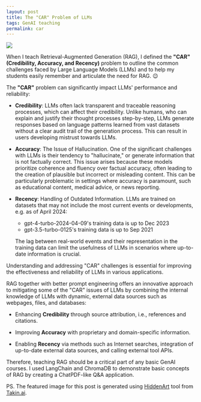 ```yaml
---
layout: post
title: The "CAR" Problem of LLMs 
tags: GenAI teaching
permalink: car
---
```


<img class="mx-auto" src="https://github.com/harrywang/harrywang.github.io/assets/595772/c5a775d6-1119-4ccc-bf97-5096c1bd24e0">

When I teach Retrieval-Augmented Generation (RAG), I defined the **"CAR" (Credibility, Accuracy, and Recency)** problem to outline the common challenges faced by Large Language Models (LLMs) and to help my students easily remember and articulate the need for RAG. 😉

The **"CAR"** problem can significantly impact LLMs' performance and reliability:

- **Credibility**: LLMs often lack transparent and traceable reasoning processes, which can affect their credibility. Unlike humans, who can explain and justify their thought processes step-by-step, LLMs generate responses based on language patterns learned from vast datasets without a clear audit trail of the generation process. This can result in users developing mistrust towards LLMs.

- **Accuracy**: The Issue of Hallucination. One of the significant challenges with LLMs is their tendency to "hallucinate," or generate information that is not factually correct. This issue arises because these models prioritize coherence and fluency over factual accuracy, often leading to the creation of plausible but incorrect or misleading content. This can be particularly problematic in settings where accuracy is paramount, such as educational content, medical advice, or news reporting.

- **Recency**: Handling of Outdated Information. LLMs are trained on datasets that may not include the most current events or developments, e.g. as of April 2024:

    - gpt-4-turbo-2024-04-09's training data is up to Dec 2023
    - gpt-3.5-turbo-0125's training data is up to Sep 2021

    The lag between real-world events and their representation in the training data can limit the usefulness of LLMs in scenarios where up-to-date information is crucial.

Understanding and addressing "CAR" challenges is essential for improving the effectiveness and reliability of LLMs in various applications.

RAG together with better prompt engineering offers an innovative approach to mitigating some of the "CAR" issues of LLMs by combining the internal knowledge of LLMs with dynamic, external data sources such as webpages, files, and databases:

- Enhancing **Credibility** through source attribution, i.e., references and citations.

- Improving **Accuracy** with proprietary and domain-specific information.

- Enabling **Recency** via methods such as Internet searches, integration of up-to-date external data sources, and calling external tool APIs. 

Therefore, teaching RAG should be a critical part of any basic GenAI courses. I used LangChain and ChromaDB to demonstrate basic concepts of RAG by creating a ChatPDF-like Q&A application. 

PS. The featured image for this post is generated using [HiddenArt](https://app.takin.ai/tools/hiddenart) tool from [Takin.ai](https://takin.ai/).

